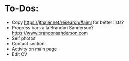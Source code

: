 # To-Dos:

- Copy https://jthaler.net/research/#aiml for better lists?
- Progress bars a la Brandon Sanderson? https://www.brandonsanderson.com
- Self photos
- Contact section
- Activity on main page
- Edit CV
